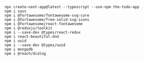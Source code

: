 
    npx create-next-app@latest --typescript --use-npm the-todo-app
    npm i sass
    npm i @fortawesome/fontawesome-svg-core
    npm i @fortawesome/free-solid-svg-icons
    npm i @fortawesome/react-fontawesome
    npm i @reduxjs/toolkit
    npm i --save-dev @types/react-redux
    npm i react-beautiful-dnd
    npm i uuid
    npm i --save-dev @types/uuid
    npm i mongodb
    npm i @reach/dialog
    

